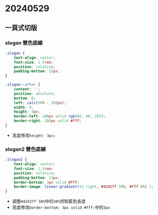 # 20240529

## 一頁式切版

### slogan 雙色底線

```css
.slogan {
    text-align: center;
    font-size: 1.5rem;
    position: relative;
    padding-bottom: 15px;
}

.slogan::after {
    content: '';
    position: absolute;
    bottom: 0;
    left: calc(50% - 150px);
    width: 0;
    height: 3px;
    border-left: 100px solid rgb(66, 66, 255);
    border-right: 200px solid #fff;
}
```

- 高度修改`height: 3px;`


### slogan2 雙色底線

```css
.slogan2 {
    text-align: center;
    font-size: 1.5rem;
    position: relative;
    padding-bottom: 12px;
    border-bottom: 3px solid #fff;
    border-image: linear-gradient(to right, #4242ff 30%, #fff 0%) 1;
}
```

- 調整`#4242ff 30%`中的`30%`控制藍色長度
- 高度修改`border-bottom: 3px solid #fff;`中的`3px`